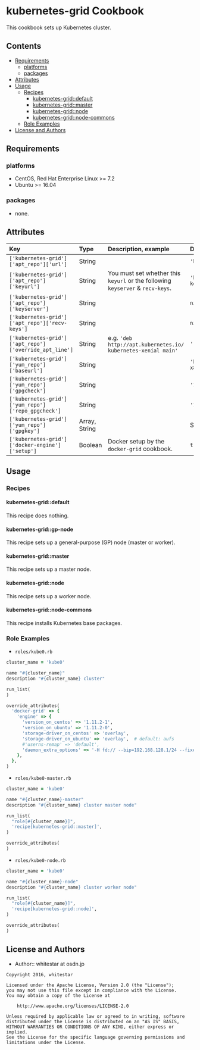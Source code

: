 kubernetes-grid Cookbook
========================

This cookbook sets up Kubernetes cluster.

## Contents

- [Requirements](#requirements)
  - [platforms](#platforms)
  - [packages](#packages)
- [Attributes](#attributes)
- [Usage](#usage)
  - [Recipes](#recipes)
    - [kubernetes-grid::default](#kubernetes-griddefault)
    - [kubernetes-grid::master](#kubernetes-gridmaster)
    - [kubernetes-grid::node](#kubernetes-gridnode)
    - [kubernetes-grid::node-commons](#kubernetes-gridnode-commons)
  - [Role Examples](#role-examples)
- [License and Authors](#license-and-authors)

## Requirements

### platforms
- CentOS, Red Hat Enterprise Linux >= 7.2
- Ubuntu >= 16.04

### packages
- none.

## Attributes

|Key|Type|Description, example|Default|
|:--|:--|:--|:--|
|`['kubernetes-grid']['apt_repo']['url']`|String||`'http://apt.kubernetes.io/'`|
|`['kubernetes-grid']['apt_repo']['keyurl']`|String|You must set whether this `keyurl` or the following `keyserver` & `recv-keys`.|`'https://packages.cloud.google.com/apt/doc/apt-key.gpg'`|
|`['kubernetes-grid']['apt_repo']['keyserver']`|String||`nil`|
|`['kubernetes-grid']['apt_repo']['recv-keys']`|String||`nil`|
|`['kubernetes-grid']['apt_repo']['override_apt_line']`|String|e.g. `'deb http://apt.kubernetes.io/ kubernetes-xenial main'`|`''`|
|`['kubernetes-grid']['yum_repo']['baseurl']`|String||`'http://yum.kubernetes.io/repos/kubernetes-el7-x86_64'`|
|`['kubernetes-grid']['yum_repo']['gpgcheck']`|String||`'1'`|
|`['kubernetes-grid']['yum_repo']['repo_gpgcheck']`|String||`'1'`|
|`['kubernetes-grid']['yum_repo']['gpgkey']`|Array, String||See `attributes/default.rb`.|
|`['kubernetes-grid']['docker-engine']['setup']`|Boolean|Docker setup by the `docker-grid` cookbook.|`true`|

## Usage

### Recipes

#### kubernetes-grid::default

This recipe does nothing.

#### kubernetes-grid::gp-node

This recipe sets up a general-purpose (GP) node (master or worker).

#### kubernetes-grid::master

This recipe sets up a master node.

#### kubernetes-grid::node

This recipe sets up a worker node.

#### kubernetes-grid::node-commons

This recipe installs Kubernetes base packages.

### Role Examples

- `roles/kube0.rb`

```ruby
cluster_name = 'kube0'

name "#{cluster_name}"
description "#{cluster_name} cluster"

run_list(
)

override_attributes(
  'docker-grid' => {
    'engine' => {
      'version_on_centos' => '1.11.2-1',
      'version_on_ubuntu' => '1.11.2-0',
      'storage-driver_on_centos' => 'overlay',
      'storage-driver_on_ubuntu' => 'overlay',  # default: aufs
      #'userns-remap' => 'default',
      'daemon_extra_options' => '-H fd:// --bip=192.168.128.1/24 --fixed-cidr=192.168.128.0/24',
    },
  },
)
```

- `roles/kube0-master.rb`

```ruby
cluster_name = 'kube0'

name "#{cluster_name}-master"
description "#{cluster_name} cluster master node"

run_list(
  "role[#{cluster_name}]",
  'recipe[kubernetes-grid::master]',
)

override_attributes(
)
```

- `roles/kube0-node.rb`

```ruby
cluster_name = 'kube0'

name "#{cluster_name}-node"
description "#{cluster_name} cluster worker node"

run_list(
  "role[#{cluster_name}]",
  'recipe[kubernetes-grid::node]',
)

override_attributes(
)
```

## License and Authors

- Author:: whitestar at osdn.jp

```text
Copyright 2016, whitestar

Licensed under the Apache License, Version 2.0 (the "License");
you may not use this file except in compliance with the License.
You may obtain a copy of the License at

    http://www.apache.org/licenses/LICENSE-2.0

Unless required by applicable law or agreed to in writing, software
distributed under the License is distributed on an "AS IS" BASIS,
WITHOUT WARRANTIES OR CONDITIONS OF ANY KIND, either express or implied.
See the License for the specific language governing permissions and
limitations under the License.
```

